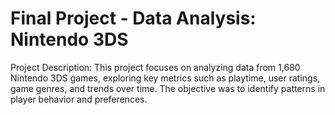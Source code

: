 # Final Project - Data Analysis: Nintendo 3DS
Project Description:
This project focuses on analyzing data from 1,680 Nintendo 3DS games, exploring key metrics such as playtime, user ratings, game genres, and trends over time. The objective was to identify patterns in player behavior and preferences.
